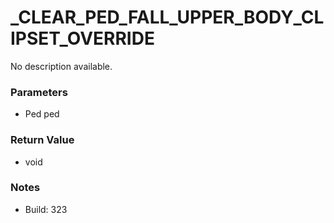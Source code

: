 # _CLEAR_PED_FALL_UPPER_BODY_CLIPSET_OVERRIDE

No description available.

### Parameters
* Ped ped

### Return Value
* void

### Notes
* Build: 323

